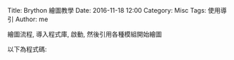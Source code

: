 Title: Brython 繪圖教學
Date: 2016-11-18 12:00
Category: Misc
Tags: 使用導引
Author: me
<p>繪圖流程, 導入程式庫, 啟動, 然後引用各種模組開始繪圖</p>
<!-- 導入 Brython 標準程式庫 -->

<script type="text/javascript" 
    src="https://cdn.rawgit.com/brython-dev/brython/master/www/src/brython_dist.js">
</script>

<!-- 啟動 Brython -->

<script>
window.onload=function(){
brython(1);
}
</script>

<!-- 以下實際利用  Brython 畫兩條直線 -->

<canvas id="guitar" width="600" height="200"></canvas>

<script type="text/python3">
from browser import document as doc
import math

canvas = doc["guitar"]
ctx = canvas.getContext("2d")
ctx.beginPath()
ctx.lineWidth = 1
inc = 5
for i in range(10):
    ctx.moveTo(100+i*inc,100)
    ctx.lineTo(100+i*inc,200)
ctx.lineTo(100,100)
ctx.lineTo(150,200)   
# 設定顏色為藍色,也可以使用'rgb(0,0,255)" 字串設定顏色值
ctx.strokeStyle = "blue"
ctx.stroke()
ctx.closePath()
</script>

以下為程式碼:

<pre class="brush:python">

<script type="text/javascript" 
    src="https://cdn.rawgit.com/brython-dev/brython/master/www/src/brython_dist.js">
</script>

<!-- 啟動 Brython -->

<script>
window.onload=function(){
brython(1);
}
</script>

<!-- 以下實際利用  Brython 畫兩條直線 -->

<canvas id="guitar" width="600" height="200"></canvas>

<script type="text/python3">
from browser import document as doc
import math

canvas = doc["guitar"]
ctx = canvas.getContext("2d")
ctx.beginPath()
ctx.lineWidth = 1
inc = 5
for i in range(10):
    ctx.moveTo(100+i*inc,100)
    ctx.lineTo(100+i*inc,200)
ctx.lineTo(100,100)
ctx.lineTo(150,200)   
# 設定顏色為藍色,也可以使用'rgb(0,0,255)" 字串設定顏色值
ctx.strokeStyle = "blue"
ctx.stroke()
ctx.closePath()
</script>

